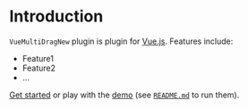 # Introduction

`VueMultiDragNew` plugin is plugin for [Vue.js](http://vuejs.org).
Features include:

- Feature1
- Feature2
- ...

[Get started](./started/) or play with the [demo](https://github.com//vue-multi-drag-new/tree/dev/demo) (see [`README.md`](https://github.com//vue-multi-drag-new/) to run them).
